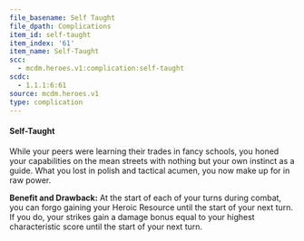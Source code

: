 ```yaml
---
file_basename: Self Taught
file_dpath: Complications
item_id: self-taught
item_index: '61'
item_name: Self-Taught
scc:
  - mcdm.heroes.v1:complication:self-taught
scdc:
  - 1.1.1:6:61
source: mcdm.heroes.v1
type: complication
---
```


#### Self-Taught

While your peers were learning their trades in fancy schools, you honed your capabilities on the mean streets with nothing but your own instinct as a guide. What you lost in polish and tactical acumen, you now make up for in raw power.

**Benefit and Drawback:** At the start of each of your turns during combat, you can forgo gaining your Heroic Resource until the start of your next turn. If you do, your strikes gain a damage bonus equal to your highest characteristic score until the start of your next turn.
